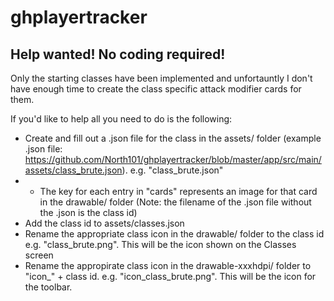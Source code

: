 # ghplayertracker

## Help wanted! No coding required!
Only the starting classes have been implemented and unfortauntly I don't have enough time to create the class specific attack modifier cards for them.

If you'd like to help all you need to do is the following:
* Create and fill out a .json file for the class in the assets/ folder (example .json file: https://github.com/North101/ghplayertracker/blob/master/app/src/main/assets/class_brute.json). e.g. "class_brute.json"
* * The key for each entry in "cards" represents an image for that card in the drawable/ folder
(Note: the filename of the .json file without the .json is the class id)
* Add the class id to assets/classes.json
* Rename the appropriate class icon in the drawable/ folder to the class id e.g. "class_brute.png". This will be the icon shown on the Classes screen
* Rename the appropirate class icon in the drawable-xxxhdpi/ folder to "icon_" + class id. e.g. "icon_class_brute.png". This will be the icon for the toolbar.
